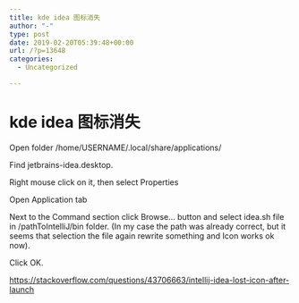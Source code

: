 ```yaml
---
title: kde idea 图标消失
author: "-"
type: post
date: 2019-02-20T05:39:48+00:00
url: /?p=13648
categories:
  - Uncategorized

---
```

# kde idea 图标消失
Open folder /home/USERNAME/.local/share/applications/
  
Find jetbrains-idea.desktop.
  
Right mouse click on it, then select Properties
  
Open Application tab
  
Next to the Command section click Browse... button and select idea.sh file in /pathToIntelliJ/bin folder. (In my case the path was already correct, but it seems that selection the file again rewrite something and Icon works ok now).
  
Click OK.

https://stackoverflow.com/questions/43706663/intellij-idea-lost-icon-after-launch